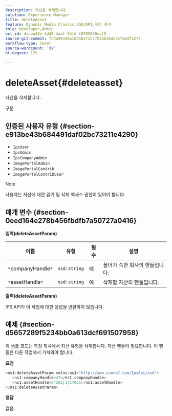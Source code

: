 ```yaml
---
description: 자산을 삭제합니다.
solution: Experience Manager
title: deleteAsset
feature: Dynamic Media Classic,SDK/API,자산 관리
role: Developer,Admin
exl-id: dacea36e-3d40-4aaf-94fd-f0709830caf9
source-git-commit: fcda99340a18d5037157723bb3bdca5fa9df3277
workflow-type: tm+mt
source-wordcount: '99'
ht-degree: 12%

---
```


# deleteAsset{#deleteasset}

자산을 삭제합니다.

구문

## 인증된 사용자 유형 {#section-e913be43b684491daf02bc73211e4290}

* `IpsUser`
* `IpsAdmin`
* `IpsCompanyAdmin`
* `ImagePortalAdmin`
* `ImagePortalContrib`
* `ImagePortalContribUser`

>[!NOTE]
>
>사용자는 자산에 대한 읽기 및 삭제 액세스 권한이 있어야 합니다.

## 매개 변수 {#section-0eed164e278b456fbdfb7a50727a0416}

**입력(deleteAssetParam)**

| 이름 | 유형 | 필수 | 설명 |
|---|---|---|---|
| `*`companyHandle`*` | `xsd:string` | 예 | 폴더가 속한 회사의 핸들입니다. |
| `*`assetHandle`*` | `xsd:string` | 예 | 삭제할 자산의 핸들입니다. |

**출력(deleteAssetParam)**

IPS API가 이 작업에 대한 응답을 반환하지 않습니다.

## 예제 {#section-d5657289f5234bb0a613dcf691507958}

이 샘플 코드는 특정 회사에서 자산 유형을 삭제합니다. 자산 핸들이 필요합니다. 이 핸들은 다른 작업에서 가져와야 합니다.

**요청**

```java
<ns1:deleteAssetParam xmlns:ns1="http://www.scene7.com/IpsApi/xsd">
   <ns1:companyHandle>47</ns1:companyHandle>
   <ns1:assetHandle>24265|1|17061</ns1:assetHandle>
</ns1:deleteAssetParam>
```

**응답**

없음.
